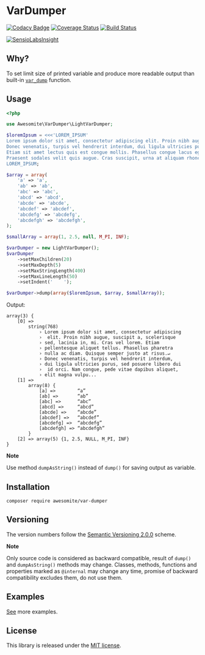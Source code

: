 # VarDumper

[![Codacy Badge](https://api.codacy.com/project/badge/Grade/2d527bfe23e64501a659c7bff1ce00db)](https://www.codacy.com/app/awesomite/var-dumper?utm_source=github.com&amp;utm_medium=referral&amp;utm_content=awesomite/var-dumper&amp;utm_campaign=Badge_Grade)
[![Coverage Status](https://coveralls.io/repos/github/awesomite/var-dumper/badge.svg?branch=master)](https://coveralls.io/github/awesomite/var-dumper?branch=master)
[![Build Status](https://travis-ci.org/awesomite/var-dumper.svg?branch=master)](https://travis-ci.org/awesomite/var-dumper)

[![SensioLabsInsight](https://insight.sensiolabs.com/projects/3a354f9a-85e6-47d6-aa9a-407ba293ad05/mini.png)](https://insight.sensiolabs.com/projects/3a354f9a-85e6-47d6-aa9a-407ba293ad05)

## Why?

To set limit size of printed variable and produce more readable output than built-in [`var_dump`](http://php.net/manual/en/function.var-dump.php) function.

## Usage

```php
<?php

use Awesomite\VarDumper\LightVarDumper;

$loremIpsum = <<<'LOREM_IPSUM'
Lorem ipsum dolor sit amet, consectetur adipiscing elit. Proin nibh augue, suscipit a, scelerisque sed, lacinia in, mi. Cras vel lorem. Etiam pellentesque aliquet tellus. Phasellus pharetra nulla ac diam. Quisque semper justo at risus.
Donec venenatis, turpis vel hendrerit interdum, dui ligula ultricies purus, sed posuere libero dui id orci. Nam congue, pede vitae dapibus aliquet, elit magna vulputate arcu, vel tempus metus leo non est.
Etiam sit amet lectus quis est congue mollis. Phasellus congue lacus eget neque. Phasellus ornare, ante vitae consectetuer consequat, purus sapien ultricies dolor, et mollis pede metus eget nisi.
Praesent sodales velit quis augue. Cras suscipit, urna at aliquam rhoncus, urna quam viverra nisi, in interdum massa nibh nec erat.
LOREM_IPSUM;

$array = array(
    'a' => 'a',
    'ab' => 'ab',
    'abc' => 'abc',
    'abcd' => 'abcd',
    'abcde' => 'abcde',
    'abcdef' => 'abcdef',
    'abcdefg' => 'abcdefg',
    'abcdefgh' => 'abcdefgh',
);

$smallArray = array(1, 2.5, null, M_PI, INF);

$varDumper = new LightVarDumper();
$varDumper
    ->setMaxChildren(20)
    ->setMaxDepth(5)
    ->setMaxStringLength(400)
    ->setMaxLineLength(50)
    ->setIndent('    ');

$varDumper->dump(array($loremIpsum, $array, $smallArray));
```

Output:

```text
array(3) {
    [0] =>
        string(768)
            › Lorem ipsum dolor sit amet, consectetur adipiscing
            ›  elit. Proin nibh augue, suscipit a, scelerisque
            › sed, lacinia in, mi. Cras vel lorem. Etiam
            › pellentesque aliquet tellus. Phasellus pharetra
            › nulla ac diam. Quisque semper justo at risus.↵
            › Donec venenatis, turpis vel hendrerit interdum,
            › dui ligula ultricies purus, sed posuere libero dui
            ›  id orci. Nam congue, pede vitae dapibus aliquet,
            › elit magna vulpu...
    [1] =>
        array(8) {
            [a] =>        “a”
            [ab] =>       “ab”
            [abc] =>      “abc”
            [abcd] =>     “abcd”
            [abcde] =>    “abcde”
            [abcdef] =>   “abcdef”
            [abcdefg] =>  “abcdefg”
            [abcdefgh] => “abcdefgh”
        }
    [2] => array(5) {1, 2.5, NULL, M_PI, INF}
}
```

**Note**

Use method `dumpAsString()` instead of `dump()` for saving output as variable.

## Installation

`composer require awesomite/var-dumper`

## Versioning

The version numbers follow the [Semantic Versioning 2.0.0](http://semver.org/) scheme.

**Note**

Only source code is considered as backward compatible, result of `dump()` and `dumpAsString()` methods may change.
Classes, methods, functions and properties marked as `@internal` may change any time,
promise of backward compatibility excludes them, do not use them.

## Examples

[See](examples) more examples.

## License

This library is released under the [MIT license](LICENSE).
